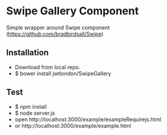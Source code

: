 # Swipe Gallery Component

Simple wrapper around Swipe component (https://github.com/bradbirdsall/Swipe)

## Installation

* Download from local repo.
* $ bower install jwtlondon/SwipeGallery

## Test

* $ npm install
* $ node server.js
* open http://localhost:3000/example/exampleRequirejs.html
* or http://localhost:3000/example/example.html
